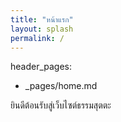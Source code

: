 ```yaml
---
title: "หน้าแรก"
layout: splash
permalink: /
---
```


header_pages:
  - _pages/home.md



ยินดีต้อนรับสู่เว็บไซต์ธรรมสุตตะ